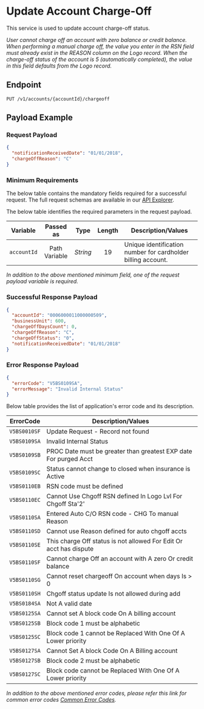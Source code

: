 # Update Account Charge-Off

This service is used to update account charge-off status. 
>
*User cannot charge off an account with zero balance or credit balance. When performing a manual charge off, the value you enter in the RSN field must already exist in the REASON column on the Logo record. When the charge-off status of the account is 5 (automatically completed), the value in this field defaults from the Logo record.*

## Endpoint

`PUT /v1/accounts/{accountId}/chargeoff`

## Payload Example

### Request Payload

```json
{
  "notificationReceivedDate": "01/01/2018",
  "chargeOffReason": "C"
}
```

### Minimum Requirements

The below table contains the mandatory fields required for a successful request. The full request schemas are available in our [API Explorer](../api/?type=put&path=/v1/accounts/{accountId}/chargeoff).

The below table identifies the required parameters in the request payload.

| Variable | Passed as | Type | Length | Description/Values |
| -------- | :-------: | :--: | :------------: | ------------------ |
| `accountId` | Path Variable | *String* | 19 | Unique identification number for cardholder billing account. | 

*In addition to the above mentioned minimum field, one of the request payload variable is required.*

### Successful Response Payload

```json
{
  "accountId": "0006000011000000509",
  "businessUnit": 600,
  "chargeOffDaysCount": 0,
  "chargeOffReason": "C",
  "chargeOffStatus": "0",
  "notificationReceivedDate": "01/01/2018"
}
```

### Error Response Payload

```json
{
  "errorCode": "V5BS0109SA",
  "errorMessage": "Invalid Internal Status"  
}
```

Below table provides the list of application's error code and its description.

| ErrorCode |  Description/Values |
| --------  | ------------------ |
| `V5BS0010SF` | Update Request - Record not found |
| `V5BS0109SA` | Invalid Internal Status |
| `V5BS0109SB` | PROC Date must be greater than greatest EXP date For purged Acct | 
| `V5BS0109SC` | Status cannot change to closed when insurance is Active | 
| `V5BS0110EB` | RSN code must be defined |
| `V5BS0110EC` | Cannot Use Chgoff RSN defined In Logo Lvl For Chgoff Sta'2' | 
| `V5BS0110SA` | Entered Auto C/O RSN code - CHG To manual Reason |   
| `V5BS0110SD` | Cannot use Reason defined for auto chgoff accts |          
| `V5BS0110SE` | This charge Off status is not allowed For Edit Or acct has dispute | 
| `V5BS0110SF` | Cannot charge Off an account with A zero Or credit balance |        
| `V5BS0110SG` | Cannot reset chargeoff On account when days Is > 0 |                
| `V5BS0110SH` | Chgoff status update Is not allowed during add |                   
| `V5BS0184SA` | Not A valid date |
| `V5BS0125SA` | Cannot set A block code On A billing account |
| `V5BS0125SB` | Block code 1 must be alphabetic |
| `V5BS0125SC` | Block code 1 cannot be Replaced With One Of A Lower priority |
| `V5BS0127SA` | Cannot Set A block Code On A Billing account |
| `V5BS0127SB` | Block code 2 must be alphabetic |
| `V5BS0127SC` | Block code cannot be Replaced With One Of A Lower priority |

*In addition to the above mentioned error codes, please refer this link for common error codes [Common Error Codes](..docs/?path=docs/common-error-codes.md).*